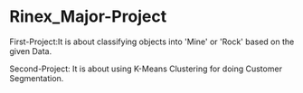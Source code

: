 # Rinex_Major-Project
<p>First-Project:It is about classifying objects into 'Mine' or 'Rock' based on the given Data.</p>
<p>
Second-Project: It is about using K-Means Clustering for doing Customer Segmentation.</p>
